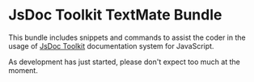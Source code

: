 # JsDoc Toolkit TextMate Bundle

This bundle includes snippets and commands to assist the coder in the usage of [JsDoc Toolkit](http://jsdoctoolkit.org/) documentation system for JavaScript.

As development has just started, please don't expect too much at the moment.